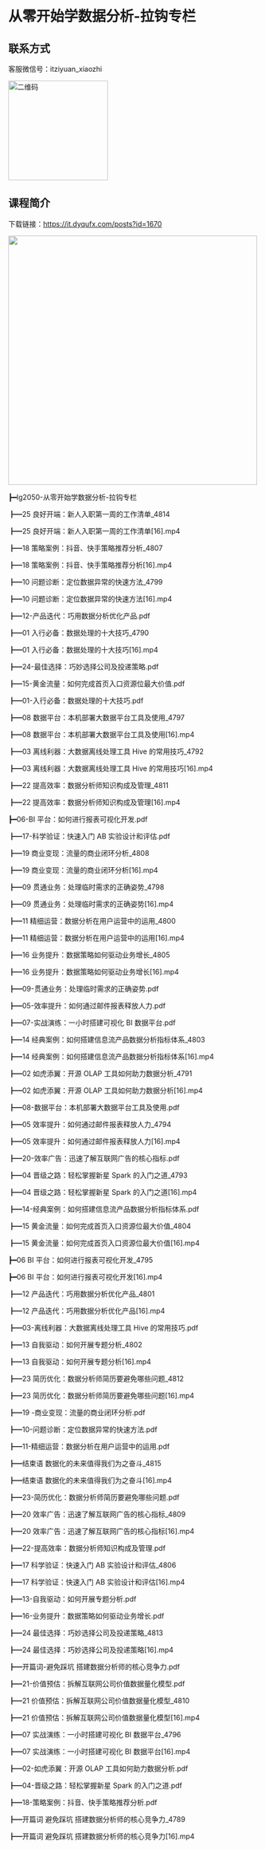 # 从零开始学数据分析-拉钩专栏

## 联系方式

客服微信号：itziyuan_xiaozhi

<img src="https://ziyuanyun.oss-cn-guangzhou.aliyuncs.com/common/20240614073449/666b82192834a.jpg" width="200" height="200" alt="二维码">

## 课程简介

下载链接：https://it.dyqufx.com/posts?id=1670

<img src="https://ziyuanyun.oss-cn-guangzhou.aliyuncs.com/yun/20240515183504/66448fd840185.jpg" width="500" alt="">

  ┣━lg2050-从零开始学数据分析-拉钩专栏

 ┣━25 良好开端：新人入职第一周的工作清单_4814

 ┣━25 良好开端：新人入职第一周的工作清单[16].mp4

 ┣━18 策略案例：抖音、快手策略推荐分析_4807

 ┣━18 策略案例：抖音、快手策略推荐分析[16].mp4

 ┣━10 问题诊断：定位数据异常的快速方法_4799

 ┣━10 问题诊断：定位数据异常的快速方法[16].mp4

 ┣━12-产品迭代：巧用数据分析优化产品.pdf

 ┣━01 入行必备：数据处理的十大技巧_4790

 ┣━01 入行必备：数据处理的十大技巧[16].mp4

 ┣━24-最佳选择：巧妙选择公司及投递策略.pdf

 ┣━15-黄金流量：如何完成首页入口资源位最大价值.pdf

 ┣━01-入行必备：数据处理的十大技巧.pdf

 ┣━08 数据平台：本机部署大数据平台工具及使用_4797

 ┣━08 数据平台：本机部署大数据平台工具及使用[16].mp4

 ┣━03 离线利器：大数据离线处理工具 Hive 的常用技巧_4792

 ┣━03 离线利器：大数据离线处理工具 Hive 的常用技巧[16].mp4

 ┣━22 提高效率：数据分析师知识构成及管理_4811

 ┣━22 提高效率：数据分析师知识构成及管理[16].mp4

 ┣━06-BI 平台：如何进行报表可视化开发.pdf

 ┣━17-科学验证：快速入门 AB 实验设计和评估.pdf

 ┣━19 商业变现：流量的商业闭环分析_4808

 ┣━19 商业变现：流量的商业闭环分析[16].mp4

 ┣━09 贯通业务：处理临时需求的正确姿势_4798

 ┣━09 贯通业务：处理临时需求的正确姿势[16].mp4

 ┣━11 精细运营：数据分析在用户运营中的运用_4800

 ┣━11 精细运营：数据分析在用户运营中的运用[16].mp4

 ┣━16 业务提升：数据策略如何驱动业务增长_4805

 ┣━16 业务提升：数据策略如何驱动业务增长[16].mp4

 ┣━09-贯通业务：处理临时需求的正确姿势.pdf

 ┣━05-效率提升：如何通过邮件报表释放人力.pdf

 ┣━07-实战演练：一小时搭建可视化 BI 数据平台.pdf

 ┣━14 经典案例：如何搭建信息流产品数据分析指标体系_4803

 ┣━14 经典案例：如何搭建信息流产品数据分析指标体系[16].mp4

 ┣━02 如虎添翼：开源 OLAP 工具如何助力数据分析_4791

 ┣━02 如虎添翼：开源 OLAP 工具如何助力数据分析[16].mp4

 ┣━08-数据平台：本机部署大数据平台工具及使用.pdf

 ┣━05 效率提升：如何通过邮件报表释放人力_4794

 ┣━05 效率提升：如何通过邮件报表释放人力[16].mp4

 ┣━20-效率广告：迅速了解互联网广告的核心指标.pdf

 ┣━04 晋级之路：轻松掌握新星 Spark 的入门之道_4793

 ┣━04 晋级之路：轻松掌握新星 Spark 的入门之道[16].mp4

 ┣━14-经典案例：如何搭建信息流产品数据分析指标体系.pdf

 ┣━15 黄金流量：如何完成首页入口资源位最大价值_4804

 ┣━15 黄金流量：如何完成首页入口资源位最大价值[16].mp4

 ┣━06 BI 平台：如何进行报表可视化开发_4795

 ┣━06 BI 平台：如何进行报表可视化开发[16].mp4

 ┣━12 产品迭代：巧用数据分析优化产品_4801

 ┣━12 产品迭代：巧用数据分析优化产品[16].mp4

 ┣━03-离线利器：大数据离线处理工具 Hive 的常用技巧.pdf

 ┣━13 自我驱动：如何开展专题分析_4802

 ┣━13 自我驱动：如何开展专题分析[16].mp4

 ┣━23 简历优化：数据分析师简历要避免哪些问题_4812

 ┣━23 简历优化：数据分析师简历要避免哪些问题[16].mp4

 ┣━19 -商业变现：流量的商业闭环分析.pdf

 ┣━10-问题诊断：定位数据异常的快速方法.pdf

 ┣━11-精细运营：数据分析在用户运营中的运用.pdf

 ┣━结束语 数据化的未来值得我们为之奋斗_4815

 ┣━结束语 数据化的未来值得我们为之奋斗[16].mp4

 ┣━23-简历优化：数据分析师简历要避免哪些问题.pdf

 ┣━20 效率广告：迅速了解互联网广告的核心指标_4809

 ┣━20 效率广告：迅速了解互联网广告的核心指标[16].mp4

 ┣━22-提高效率：数据分析师知识构成及管理.pdf

 ┣━17 科学验证：快速入门 AB 实验设计和评估_4806

 ┣━17 科学验证：快速入门 AB 实验设计和评估[16].mp4

 ┣━13-自我驱动：如何开展专题分析.pdf

 ┣━16-业务提升：数据策略如何驱动业务增长.pdf

 ┣━24 最佳选择：巧妙选择公司及投递策略_4813

 ┣━24 最佳选择：巧妙选择公司及投递策略[16].mp4

 ┣━开篇词-避免踩坑 搭建数据分析师的核心竞争力.pdf

 ┣━21-价值预估：拆解互联网公司价值数据量化模型.pdf

 ┣━21 价值预估：拆解互联网公司价值数据量化模型_4810

 ┣━21 价值预估：拆解互联网公司价值数据量化模型[16].mp4

 ┣━07 实战演练：一小时搭建可视化 BI 数据平台_4796

 ┣━07 实战演练：一小时搭建可视化 BI 数据平台[16].mp4

 ┣━02-如虎添翼：开源 OLAP 工具如何助力数据分析.pdf

 ┣━04-晋级之路：轻松掌握新星 Spark 的入门之道.pdf

 ┣━18-策略案例：抖音、快手策略推荐分析.pdf

 ┣━开篇词 避免踩坑 搭建数据分析师的核心竞争力_4789

 ┣━开篇词 避免踩坑 搭建数据分析师的核心竞争力[16].mp4

  